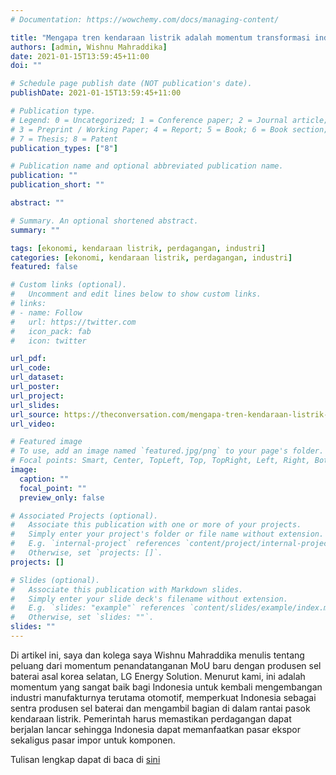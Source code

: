 ```yaml
---
# Documentation: https://wowchemy.com/docs/managing-content/

title: "Mengapa tren kendaraan listrik adalah momentum transformasi industri otomotif Indonesia"
authors: [admin, Wishnu Mahraddika]
date: 2021-01-15T13:59:45+11:00
doi: ""

# Schedule page publish date (NOT publication's date).
publishDate: 2021-01-15T13:59:45+11:00

# Publication type.
# Legend: 0 = Uncategorized; 1 = Conference paper; 2 = Journal article;
# 3 = Preprint / Working Paper; 4 = Report; 5 = Book; 6 = Book section;
# 7 = Thesis; 8 = Patent
publication_types: ["8"]

# Publication name and optional abbreviated publication name.
publication: ""
publication_short: ""

abstract: ""

# Summary. An optional shortened abstract.
summary: ""

tags: [ekonomi, kendaraan listrik, perdagangan, industri]
categories: [ekonomi, kendaraan listrik, perdagangan, industri]
featured: false

# Custom links (optional).
#   Uncomment and edit lines below to show custom links.
# links:
# - name: Follow
#   url: https://twitter.com
#   icon_pack: fab
#   icon: twitter

url_pdf:
url_code:
url_dataset:
url_poster:
url_project:
url_slides:
url_source: https://theconversation.com/mengapa-tren-kendaraan-listrik-adalah-momentum-transformasi-industri-otomotif-indonesia-152958
url_video:

# Featured image
# To use, add an image named `featured.jpg/png` to your page's folder. 
# Focal points: Smart, Center, TopLeft, Top, TopRight, Left, Right, BottomLeft, Bottom, BottomRight.
image:
  caption: ""
  focal_point: ""
  preview_only: false

# Associated Projects (optional).
#   Associate this publication with one or more of your projects.
#   Simply enter your project's folder or file name without extension.
#   E.g. `internal-project` references `content/project/internal-project/index.md`.
#   Otherwise, set `projects: []`.
projects: []

# Slides (optional).
#   Associate this publication with Markdown slides.
#   Simply enter your slide deck's filename without extension.
#   E.g. `slides: "example"` references `content/slides/example/index.md`.
#   Otherwise, set `slides: ""`.
slides: ""
---
```


Di artikel ini, saya dan kolega saya Wishnu Mahraddika menulis tentang peluang dari momentum penandatanganan MoU baru dengan produsen sel baterai asal korea selatan, LG Energy Solution. Menurut kami, ini adalah momentum yang sangat baik bagi Indonesia untuk kembali mengembangan industri manufakturnya terutama otomotif, memperkuat Indonesia sebagai sentra produsen sel baterai dan mengambil bagian di dalam rantai pasok kendaraan listrik. Pemerintah harus memastikan perdagangan dapat berjalan lancar sehingga Indonesia dapat memanfaatkan pasar ekspor sekaligus pasar impor untuk komponen.

Tulisan lengkap dapat di baca di [sini](https://theconversation.com/mengapa-tren-kendaraan-listrik-adalah-momentum-transformasi-industri-otomotif-indonesia-152958)